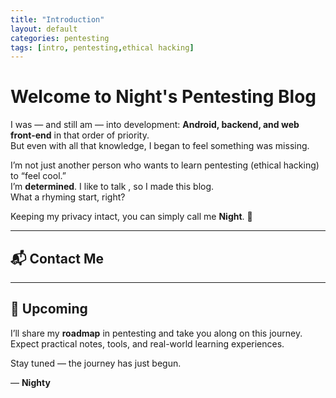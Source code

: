 ```yaml
---
title: "Introduction"
layout: default
categories: pentesting
tags: [intro, pentesting,ethical hacking]
---
```


# Welcome to Night's Pentesting Blog

I was — and still am — into development: **Android, backend, and web front-end** in that order of priority.  
But even with all that knowledge, I began to feel something was missing.  

I’m not just another person who wants to learn pentesting (ethical hacking) to “feel cool.”  
I’m **determined**. I like to talk , so I made this blog.  
What a rhyming start, right?  

Keeping my privacy intact, you can simply call me **Night**. 🌙  

---

## 📬 Contact Me

<section class="text-center">  
  <!-- Google -->
  <a class="btn btn-link btn-floating btn-lg text-body m-1"
     href="mailto:demo42823@gmail.com"
     role="button">
    <i class="fab fa-google"></i>
  </a>

  <!-- Medium -->
  <a class="btn btn-link btn-floating btn-lg text-body m-1"
     href="https://medium.com/@demo42823"
     role="button">
    <i class="fab fa-medium"></i>
  </a>

  <!-- LinkedIn -->
  <a class="btn btn-link btn-floating btn-lg text-body m-1"
     href="https://www.linkedin.com/in/nighty-sky-12699837a"
     role="button">
    <i class="fab fa-linkedin"></i>
  </a>

  <!-- GitHub -->
  <a class="btn btn-link btn-floating btn-lg text-body m-1"
     href="https://www.github.com/Nighty-Sky"
     role="button">
    <i class="fab fa-github"></i>
  </a>
</section>

<!-- MDB JS (ES Module) -->
<script type="module">
  import { Ripple, initMDB } from "https://cdnjs.cloudflare.com/ajax/libs/mdb-ui-kit/7.1.0/mdb.es.min.js";
  initMDB({ Ripple });  // activate ripple globally
</script>

---

## 🔮 Upcoming

I’ll share my **roadmap** in pentesting and take you along on this journey.  
Expect practical notes, tools, and real-world learning experiences.  

Stay tuned — the journey has just begun.  

— **Nighty**

